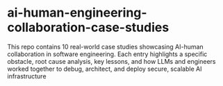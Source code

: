 # ai-human-engineering-collaboration-case-studies
This repo contains 10 real-world case studies showcasing AI-human collaboration in software engineering. Each entry highlights a specific obstacle, root cause analysis, key lessons, and how LLMs and engineers worked together to debug, architect, and deploy secure, scalable AI infrastructure
